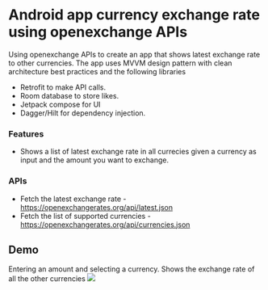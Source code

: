 # Android app currency exchange rate using openexchange APIs
Using openexchange APIs to create an app that shows latest exchange rate to other currencies. The app uses MVVM design pattern with clean architecture best practices and the following libraries
- Retrofit to make API calls.
- Room database to store likes.
- Jetpack compose for UI
- Dagger/Hilt for dependency injection.
  
### Features
- Shows a list of latest exchange rate in all currecies given a currency as input and the amount you want to exchange.
  
### APIs
- Fetch the latest exchange rate - https://openexchangerates.org/api/latest.json
- Fetch the list of supported currencies - https://openexchangerates.org/api/currencies.json
  
## Demo
Entering an amount and selecting a currency. Shows the exchange rate of all the other currencies
![](https://github.com/pankaj6apr/currency/blob/main/currency.gif)
